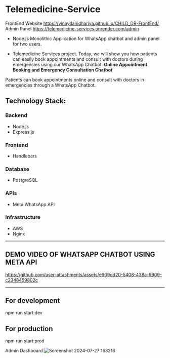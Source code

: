 
# Telemedicine-Service
FrontEnd Website 
https://vinaydanidhariya.github.io/CHILD_DR-FrontEnd/
Admin Panel
https://telemedicine-services.onrender.com/admin

- Node.js Monolithic Application for WhatsApp chatbot and admin panel for two users.

- Telemedicine Services project. Today, we will show you how patients can easily book appointments and consult with doctors during emergencies using our WhatsApp Chatbot.
**Online Appointment Booking and Emergency Consultation Chatbot**

Patients can book appointments online and consult with doctors in emergencies through a WhatsApp Chatbot.

## Technology Stack:

### Backend
- Node.js
- Express.js

### Frontend
- Handlebars

### Database
- PostgreSQL

### APIs
- Meta WhatsApp API

### Infrastructure
- AWS
- Nginx

---
## DEMO VIDEO OF WHATSAPP CHATBOT USING META API

https://github.com/user-attachments/assets/e909dd20-5408-438a-9909-c2348459802c

---


## For development
npm run start:dev  
## For production
npm run start:prod 




Admin Dashboard
![Screenshot 2024-07-27 163216](https://github.com/user-attachments/assets/bc310405-3025-4003-871b-176bbfb3bef9)

